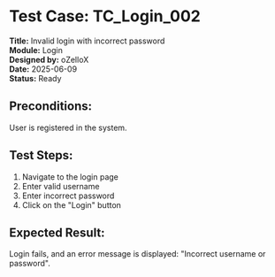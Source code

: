 # Test Case: TC_Login_002

**Title:** Invalid login with incorrect password  
**Module:** Login  
**Designed by:** oZelloX  
**Date:** 2025-06-09  
**Status:** Ready

## Preconditions:
User is registered in the system.

## Test Steps:
1. Navigate to the login page  
2. Enter valid username  
3. Enter incorrect password  
4. Click on the "Login" button

## Expected Result:
Login fails, and an error message is displayed: "Incorrect username or password".
